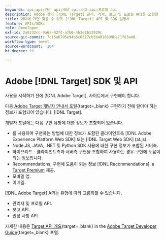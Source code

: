 ```yaml
---
keywords: api;api;관리 api;배달 api;보고 api;프로필 api
description: Adobe 찾기 [!DNL Target] 관리, 게재, 보고 및 프로필 API를 포함한 API.
title: 어디에 가면 찾을 수 있죠 [!DNL Target] API 및 SDK 설명서
feature: APIs/SDKs
role: Developer
exl-id: 2a0232cc-9a6a-42f4-afb6-4b3e2b13939c
source-git-commit: 7c15a0795e94b6c6317cb5b4018899be71f03a40
workflow-type: tm+mt
source-wordcount: '164'
ht-degree: 1%

---
```


# Adobe [!DNL Target] SDK 및 API

사용을 시작하기 전에 [!DNL Adobe Target], 사이트에서 구현해야 합니다.

다음 [Adobe Target 개발자 안내서 포털](https://experienceleague.corp.adobe.com/docs/target-dev/developer/overview.html){target=_blank} 구현하기 전에 알아야 하는 정보가 포함되어 있습니다. [!DNL Target].

개발자 포털에는 다음 구현 유형에 대한 정보가 포함되어 있습니다.

* 를 사용하여 구현하는 방법에 대한 정보가 포함된 클라이언트측 [!DNL Adobe Experience Platform Web SDK] 또는 [!DNL Target Web SDK] (at.js).
* Node.JS, JAVA, .NET 및 Python SDK 사용에 대한 구현 정보가 포함된 서버측.
* 하이브리드 - 클라이언트측과 서버측 구현을 조합하여 사용하는 경우 구현에 도움이 되는 정보입니다.
* Recommendations, 구현에 도움이 되는 정보 [!DNL Recommendations], a [Target Premium](/help/main/c-intro/intro.md#premium) 제공.
* 모바일 앱.
* 이메일.

[!DNL Adobe Target] API는 유형에 따라 그룹화할 수 있습니다.

* 관리자 및 프로필 API.
* 보고 API.
* 권장 사항 API.

자세한 내용은 [Target API 개요](https://experienceleague.corp.adobe.com/docs/target-dev/developer/administration/target-api-overview.html){target=_blank} in the [Adobe Target Developer Guide](https://experienceleague.corp.adobe.com/docs/target-dev/developer/overview.html){target=_blank} 포털.
